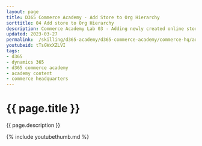 ```yaml
---
layout: page
title: D365 Commerce Academy - Add Store to Org Hierarchy
sorttitle: 04 Add store to Org Hierarchy
description: Commerce Academy Lab 03 - Adding newly created online store to Organization Hierarchies for various business purposes such as for Retail assortment and reporting.
updated: 2023-03-27
permalink:  /skilling/d365-academy/d365-commerce-academy/commerce-hq/addstoretoorghierarchy
youtubeid: tTsGWxXZLVI
tags: 
- d365
- dynamics 365
- d365 commerce academy
- academy content
- commerce headquarters
---
```


# {{ page.title }}

{{ page.description }}

{% include youtubethumb.md %}
